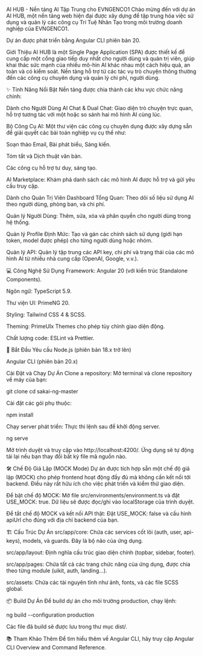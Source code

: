 AI HUB - Nền tảng AI Tập Trung cho EVNGENCO1
Chào mừng đến với dự án AI HUB, một nền tảng web hiện đại được xây dựng để tập trung hóa việc sử dụng và quản lý các công cụ Trí Tuệ Nhân Tạo trong môi trường doanh nghiệp của EVNGENCO1.

Dự án được phát triển bằng Angular CLI phiên bản 20.

Giới Thiệu
AI HUB là một Single Page Application (SPA) được thiết kế để cung cấp một cổng giao tiếp duy nhất cho người dùng và quản trị viên, giúp khai thác sức mạnh của nhiều mô-hìn AI khác nhau một cách hiệu quả, an toàn và có kiểm soát. Nền tảng hỗ trợ từ các tác vụ trò chuyện thông thường đến các công cụ chuyên dụng và quản lý chi phí, người dùng.

✨ Tính Năng Nổi Bật
Nền tảng được chia thành các khu vực chức năng chính:

Dành cho Người Dùng
AI Chat & Dual Chat: Giao diện trò chuyện trực quan, hỗ trợ tương tác với một hoặc so sánh hai mô hình AI cùng lúc.

Bộ Công Cụ AI: Một thư viện các công cụ chuyên dụng được xây dựng sẵn để giải quyết các bài toán nghiệp vụ cụ thể như:

Soạn thảo Email, Bài phát biểu, Sáng kiến.

Tóm tắt và Dịch thuật văn bản.

Các công cụ hỗ trợ tư duy, sáng tạo.

AI Marketplace: Khám phá danh sách các mô hình AI được hỗ trợ và gửi yêu cầu truy cập.

Dành cho Quản Trị Viên
Dashboard Tổng Quan: Theo dõi số liệu sử dụng AI theo người dùng, phòng ban, và chi phí.

Quản lý Người Dùng: Thêm, sửa, xóa và phân quyền cho người dùng trong hệ thống.

Quản lý Profile Định Mức: Tạo và gán các chính sách sử dụng (giới hạn token, model được phép) cho từng người dùng hoặc nhóm.

Quản lý API: Quản lý tập trung các API key, chi phí và trạng thái của các mô hình AI từ nhiều nhà cung cấp (OpenAI, Google, v.v.).

💻 Công Nghệ Sử Dụng
Framework: Angular 20 (với kiến trúc Standalone Components).

Ngôn ngữ: TypeScript 5.9.

Thư viện UI: PrimeNG 20.

Styling: Tailwind CSS 4 & SCSS.

Theming: PrimeUIx Themes cho phép tùy chỉnh giao diện động.

Chất lượng code: ESLint và Prettier.

🚀 Bắt Đầu
Yêu cầu
Node.js (phiên bản 18.x trở lên)

Angular CLI (phiên bản 20.x)

Cài Đặt và Chạy Dự Án
Clone a repository:
Mở terminal và clone repository về máy của bạn:

git clone <your-repository-url>
cd sakai-ng-master

Cài đặt các gói phụ thuộc:

npm install

Chạy server phát triển:
Thực thi lệnh sau để khởi động server.

ng serve

Mở trình duyệt và truy cập vào http://localhost:4200/. Ứng dụng sẽ tự động tải lại nếu bạn thay đổi bất kỳ file mã nguồn nào.

🛠️ Chế Độ Giả Lập (MOCK Mode)
Dự án được tích hợp sẵn một chế độ giả lập (MOCK) cho phép frontend hoạt động đầy đủ mà không cần kết nối tới backend. Điều này rất hữu ích cho việc phát triển và kiểm thử giao diện.

Để bật chế độ MOCK: Mở file src/environments/environment.ts và đặt USE_MOCK: true. Dữ liệu sẽ được đọc/ghi vào localStorage của trình duyệt.

Để tắt chế độ MOCK và kết nối API thật: Đặt USE_MOCK: false và cấu hình apiUrl cho đúng với địa chỉ backend của bạn.

🏗️ Cấu Trúc Dự Án
src/app/core: Chứa các services cốt lõi (auth, user, api-keys), models, và guards. Đây là bộ não của ứng dụng.

src/app/layout: Định nghĩa cấu trúc giao diện chính (topbar, sidebar, footer).

src/app/pages: Chứa tất cả các trang chức năng của ứng dụng, được chia theo từng module (uikit, auth, landing...).

src/assets: Chứa các tài nguyên tĩnh như ảnh, fonts, và các file SCSS global.

📦 Build Dự Án
Để build dự án cho môi trường production, chạy lệnh:

ng build --configuration production

Các file đã build sẽ được lưu trong thư mục dist/.

📚 Tham Khảo Thêm
Để tìm hiểu thêm về Angular CLI, hãy truy cập Angular CLI Overview and Command Reference.
